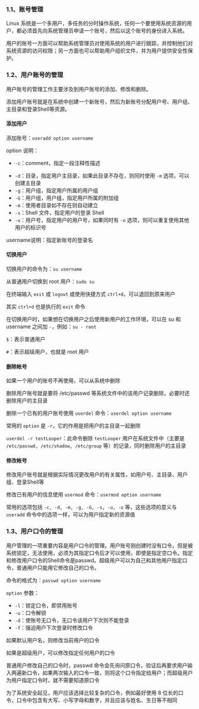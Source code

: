 ### 1.1、账号管理

Linux 系统是一个多用户，多任务的分时操作系统，任何一个要使用系统资源的用户，都必须首先向系统管理员申请一个账号，然后以这个账号的身份进入系统。

用户的账号一方面可以帮助系统管理员对使用系统的用户进行跟踪，并控制他们对系统资源的访问权限；另一方面也可以帮助用户组织文件，并为用户提供安全性保护。



### 1.2、用户账号的管理

用户账号的管理工作主要涉及到用户账号的添加、修改和删除。

添加用户账号就是在系统中创建一个新账号，然后为新账号分配用户号、用户组、主目录和登录Shell等资源。



#### 添加用户

添加账号：`useradd option username`

option 说明：

* `-c`：comment，指定一段注释性描述

- `-d`：目录，指定用户主目录，如果此目录不存在，则同时使用 `-m` 选项，可以创建主目录
- `-g`：用户组，指定用户所属的用户组
- `-G`：用户组，用户组，指定用户所属的附加组
- `-m`：使用者目录如不存在则自动建立
- `-s`：Shell 文件，指定用户的登录 Shell
- `-u`：用户号，指定用户的用户号，如果同时有 `-o` 选项，则可以重复使用其他用户的标识号

username说明：指定新账号的登录名



#### 切换用户

切换用户的命令为：`su username`

从普通用户切换到 root 用户：`sudo su`

在终端输入 `exit` 或 `logout` 或使用快捷方式 `ctrl+d`，可以退回到原来用户

其实 `ctrl+d` 也是执行的 `exit` 命令

在切换用户时，如果想在切换用户之后使用新用户的工作环境，可以在 su 和 username 之间加 `-`，例如：`su - root`

`$`：表示普通用户

`#`：表示超级用户，也就是 root 用户



#### 删除帐号

如果一个用户的账号不再使用，可以从系统中删除

删除用户账号就是要将 /etc/passwd 等系统文件中的该用户记录删除，必要时还删除用户的主目录

删除一个已有的用户账号使用 `userdel` 命令：`userdel option username`

常用的 `option` 是 `-r`，它的作用是把用户的主目录一起删除

`userdel -r testLooper`：此命令删除 `testLooper` 用户在系统文件中（主要是 `/etc/passwd, /etc/shadow, /etc/group` 等）的记录，同时删除用户的主目录



#### 修改帐号

修改用户账号就是根据实际情况更改用户的有关属性，如用户号、主目录、用户组、登录Shell等

修改已有用户的信息使用 `usermod` 命令：`usermod option username`

常用的选项包括 `-c, -d, -m, -g, -G, -s, -u, -o` 等，这些选项的意义与 `useradd` 命令中的选项一样，可以为用户指定新的资源值



### 1.3、用户口令的管理

用户管理的一项重要内容是用户口令的管理。用户账号刚创建时没有口令，但是被系统锁定，无法使用，必须为其指定口令后才可以使用，即使是指定空口令。指定和修改用户口令的Shell命令是passwd。超级用户可以为自己和其他用户指定口令，普通用户只能用它修改自己的口令。

命令的格式为：`passwd option username`

`option` 参数：

- `-l`：锁定口令，即禁用账号
- `-u`：口令解锁
- `-d`：使账号无口令，无口令该用户下次则不能登录
- `-f`：强迫用户下次登录时修改口令

如果默认用户名，则修改当前用户的口令

如果是超级用户，可以修改指定任何用户的口令

普通用户修改自己的口令时，passwd 命令会先询问原口令，验证后再要求用户输入两遍新口令，如果两次输入的口令一致，则将这个口令指定给用户；而超级用户为用户指定口令时，就不需要知道原口令

为了系统安全起见，用户应该选择比较复杂的口令，例如最好使用 8 位长的口令，口令中包含有大写、小写字母和数字，并且应该与姓名、生日等不相同
